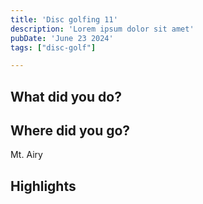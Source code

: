 ```yaml
---
title: 'Disc golfing 11'
description: 'Lorem ipsum dolor sit amet'
pubDate: 'June 23 2024'
tags: ["disc-golf"]

---
```


## What did you do?

## Where did you go?

Mt. Airy

## Highlights


